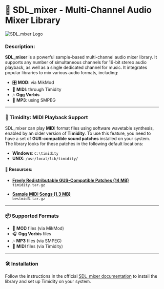 
# 🎵 SDL_mixer - Multi-Channel Audio Mixer Library

![SDL_mixer Logo](https://path/to/sdl_mixer_logo.png)

### Description:
**SDL_mixer** is a powerful sample-based multi-channel audio mixer library. It supports any number of simultaneous channels for 16-bit stereo audio playback, as well as a single dedicated channel for music. It integrates popular libraries to mix various audio formats, including:
- 🎛️ **MOD**: via MikMod
- 🎹 **MIDI**: through Timidity
- 🎶 **Ogg Vorbis**
- 🎵 **MP3**: using SMPEG

---

### 🎼 Timidity: MIDI Playback Support

SDL_mixer can play **MIDI** format files using software wavetable synthesis, enabled by an older version of **Timidity**. To use this feature, you need to have a set of **GUS-compatible sound patches** installed on your system. The library looks for these patches in the following default locations:
- **Windows**: `C:\timidity`
- **UNIX**: `/usr/local/lib/timidity/`

#### 🔗 Resources:
- [**Freely Redistributable GUS-Compatible Patches (14 MB)**](https://link.to/timidity_patches)  
  `timidity.tar.gz`
  
- [**Sample MIDI Songs (1.3 MB)**](https://link.to/sample_midi_songs)  
  `bestmid3.tar.gz`

---

### 📦 Supported Formats
- 🎵 **MOD** files (via MikMod)
- 🎧 **Ogg Vorbis** files
- 🎶 **MP3** files (via SMPEG)
- 🎼 **MIDI** files (via Timidity)

---

### 🛠️ Installation

Follow the instructions in the official [SDL_mixer documentation](https://www.libsdl.org/projects/SDL_mixer/) to install the library and set up Timidity on your system.
